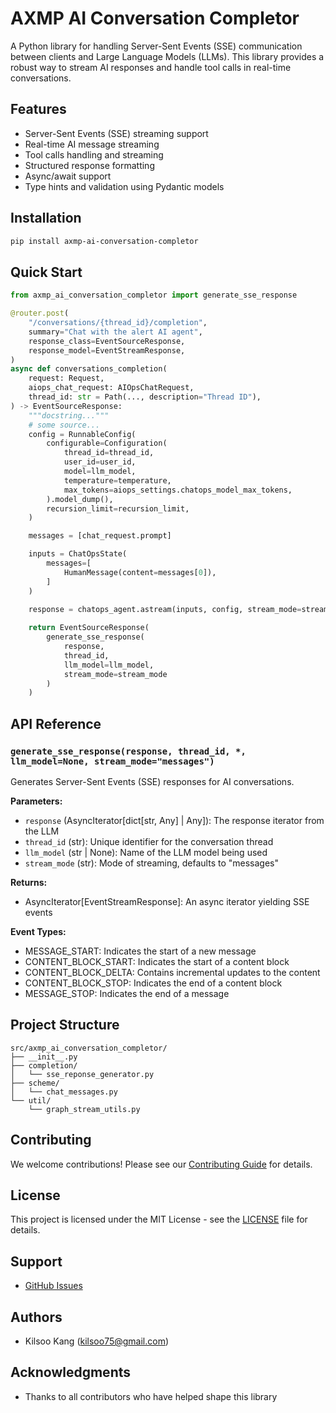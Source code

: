 # AXMP AI Conversation Completor

A Python library for handling Server-Sent Events (SSE) communication between clients and Large Language Models (LLMs). This library provides a robust way to stream AI responses and handle tool calls in real-time conversations.

## Features

- Server-Sent Events (SSE) streaming support
- Real-time AI message streaming
- Tool calls handling and streaming
- Structured response formatting
- Async/await support
- Type hints and validation using Pydantic models

## Installation

```bash
pip install axmp-ai-conversation-completor
```

## Quick Start

```python
from axmp_ai_conversation_completor import generate_sse_response

@router.post(
    "/conversations/{thread_id}/completion",
    summary="Chat with the alert AI agent",
    response_class=EventSourceResponse,
    response_model=EventStreamResponse,
)
async def conversations_completion(
    request: Request,
    aiops_chat_request: AIOpsChatRequest,
    thread_id: str = Path(..., description="Thread ID"),
) -> EventSourceResponse:
    """docstring..."""
    # some source...
    config = RunnableConfig(
        configurable=Configuration(
            thread_id=thread_id,
            user_id=user_id,
            model=llm_model,
            temperature=temperature,
            max_tokens=aiops_settings.chatops_model_max_tokens,
        ).model_dump(),
        recursion_limit=recursion_limit,
    )

    messages = [chat_request.prompt]

    inputs = ChatOpsState(
        messages=[
            HumanMessage(content=messages[0]),
        ]
    )

    response = chatops_agent.astream(inputs, config, stream_mode=stream_mode)
       
    return EventSourceResponse(
        generate_sse_response(
            response,
            thread_id,
            llm_model=llm_model,
            stream_mode=stream_mode
        )
    )
```

## API Reference

### `generate_sse_response(response, thread_id, *, llm_model=None, stream_mode="messages")`

Generates Server-Sent Events (SSE) responses for AI conversations.

**Parameters:**
- `response` (AsyncIterator[dict[str, Any] | Any]): The response iterator from the LLM
- `thread_id` (str): Unique identifier for the conversation thread
- `llm_model` (str | None): Name of the LLM model being used
- `stream_mode` (str): Mode of streaming, defaults to "messages"

**Returns:**
- AsyncIterator[EventStreamResponse]: An async iterator yielding SSE events

**Event Types:**
- MESSAGE_START: Indicates the start of a new message
- CONTENT_BLOCK_START: Indicates the start of a content block
- CONTENT_BLOCK_DELTA: Contains incremental updates to the content
- CONTENT_BLOCK_STOP: Indicates the end of a content block
- MESSAGE_STOP: Indicates the end of a message

## Project Structure

```
src/axmp_ai_conversation_completor/
├── __init__.py
├── completion/
│   └── sse_reponse_generator.py
├── scheme/
│   └── chat_messages.py
└── util/
    └── graph_stream_utils.py
```

## Contributing

We welcome contributions! Please see our [Contributing Guide](CONTRIBUTING.md) for details.

## License

This project is licensed under the MIT License - see the [LICENSE](LICENSE) file for details.

## Support

- [GitHub Issues](https://github.com/yourusername/axmp-ai-conversation-completor/issues)

## Authors

- Kilsoo Kang (kilsoo75@gmail.com)

## Acknowledgments

- Thanks to all contributors who have helped shape this library
